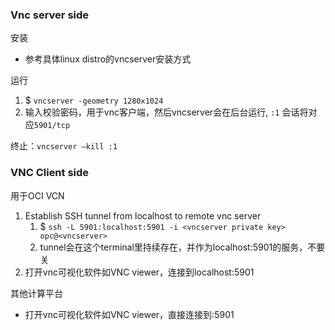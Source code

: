 ### Vnc server side
安装
- 参考具体linux distro的vncserver安装方式

运行  
1. $ `vncserver -geometry 1280x1024` 
2. 输入校验密码，用于vnc客户端，然后vncserver会在后台运行, `:1` 会话将对应`5901/tcp`


终止：`vncserver —kill :1`


### VNC Client side
用于OCI VCN
1. Establish SSH tunnel from localhost to remote vnc server
   1. $ `ssh -L 5901:localhost:5901 -i <vncserver private key> opc@<vncserver>`
   1. tunnel会在这个terminal里持续存在，并作为localhost:5901的服务，不要关
2. 打开vnc可视化软件如VNC viewer，连接到localhost:5901

其他计算平台
- 打开vnc可视化软件如VNC viewer，直接连接到<vncserver>:5901







